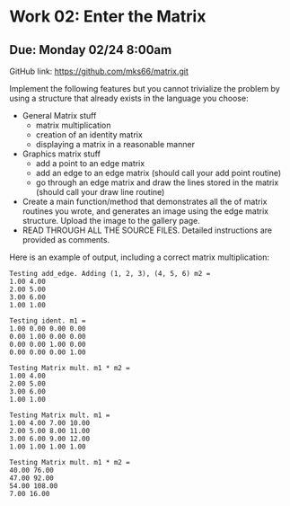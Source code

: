 # Work 02: Enter the Matrix

## Due: Monday 02/24 8:00am

GitHub link: <https://github.com/mks66/matrix.git>

Implement the following features but you cannot trivialize the problem by using a structure that already exists in the language you choose:

- General Matrix stuff
  - matrix multiplication
  - creation of an identity matrix
  - displaying a matrix in a reasonable manner
- Graphics matrix stuff
  - add a point to an edge matrix
  - add an edge to an edge matrix (should call your add point routine)
  - go through an edge matrix and draw the lines stored in the matrix (should call your draw line routine)
- Create a main function/method that demonstrates all the of matrix routines you wrote, and generates an image using the edge matrix structure. Upload the image to the gallery page.
- READ THROUGH ALL THE SOURCE FILES. Detailed instructions are provided as comments.

Here is an example of output, including a correct matrix multiplication:

```plaintext
Testing add_edge. Adding (1, 2, 3), (4, 5, 6) m2 =
1.00 4.00
2.00 5.00
3.00 6.00
1.00 1.00

Testing ident. m1 =
1.00 0.00 0.00 0.00
0.00 1.00 0.00 0.00
0.00 0.00 1.00 0.00
0.00 0.00 0.00 1.00

Testing Matrix mult. m1 * m2 =
1.00 4.00
2.00 5.00
3.00 6.00
1.00 1.00

Testing Matrix mult. m1 =
1.00 4.00 7.00 10.00
2.00 5.00 8.00 11.00
3.00 6.00 9.00 12.00
1.00 1.00 1.00 1.00

Testing Matrix mult. m1 * m2 =
40.00 76.00
47.00 92.00
54.00 108.00
7.00 16.00
```
